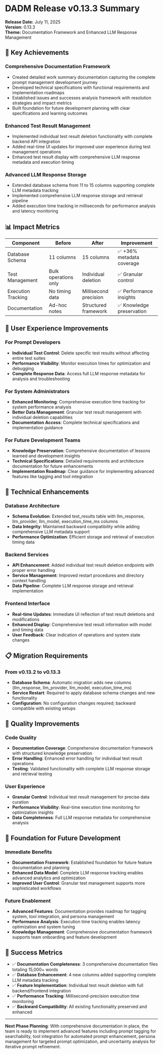 # DADM Release v0.13.3 Summary

**Release Date:** July 11, 2025  
**Version:** 0.13.3  
**Theme:** Documentation Framework and Enhanced LLM Response Management

## 🎯 Key Achievements

### Comprehensive Documentation Framework
- Created detailed work summary documentation capturing the complete prompt management development journey
- Developed technical specifications with functional requirements and implementation roadmaps
- Established issues and successes analysis framework with resolution strategies and impact metrics
- Built foundation for future development planning with clear specifications and learning outcomes

### Enhanced Test Result Management
- Implemented individual test result deletion functionality with complete backend API integration
- Added real-time UI updates for improved user experience during test management operations
- Enhanced test result display with comprehensive LLM response metadata and execution timing

### Advanced LLM Response Storage
- Extended database schema from 11 to 15 columns supporting complete LLM metadata tracking
- Implemented comprehensive LLM response storage and retrieval pipeline
- Added execution time tracking in milliseconds for performance analysis and latency monitoring

## 📊 Impact Metrics

| Component | Before | After | Improvement |
|-----------|--------|-------|-------------|
| Database Schema | 11 columns | 15 columns | ✅ +36% metadata coverage |
| Test Management | Bulk operations only | Individual deletion | ✅ Granular control |
| Execution Tracking | No timing data | Millisecond precision | ✅ Performance insights |
| Documentation | Ad-hoc notes | Structured framework | ✅ Knowledge preservation |

## 🚀 User Experience Improvements

### For Prompt Developers
- **Individual Test Control**: Delete specific test results without affecting entire test suites
- **Performance Visibility**: Monitor execution times for optimization and debugging
- **Complete Response Data**: Access full LLM response metadata for analysis and troubleshooting

### For System Administrators
- **Enhanced Monitoring**: Comprehensive execution time tracking for system performance analysis
- **Better Data Management**: Granular test result management with individual deletion capabilities
- **Documentation Access**: Complete technical specifications and implementation guidance

### For Future Development Teams
- **Knowledge Preservation**: Comprehensive documentation of lessons learned and development insights
- **Technical Specifications**: Detailed requirements and architecture documentation for future enhancements
- **Implementation Roadmap**: Clear guidance for implementing advanced features like tagging and tool integration

## 🔧 Technical Enhancements

### Database Architecture
- **Schema Evolution**: Extended test_results table with llm_response, llm_provider, llm_model, execution_time_ms columns
- **Data Integrity**: Maintained backward compatibility while adding comprehensive LLM metadata support
- **Performance Optimization**: Efficient storage and retrieval of execution timing data

### Backend Services
- **API Enhancement**: Added individual test result deletion endpoints with proper error handling
- **Service Management**: Improved restart procedures and directory context handling
- **Data Pipeline**: Complete LLM response storage and retrieval implementation

### Frontend Interface
- **Real-time Updates**: Immediate UI reflection of test result deletions and modifications
- **Enhanced Display**: Comprehensive test result information with model and timing data
- **User Feedback**: Clear indication of operations and system state changes

## 📋 Migration Requirements

### From v0.13.2 to v0.13.3
- **Database Schema**: Automatic migration adds new columns (llm_response, llm_provider, llm_model, execution_time_ms)
- **Service Restart**: Required to apply database schema changes and new functionality
- **Configuration**: No configuration changes required; backward compatible with existing setups

## 🎉 Quality Improvements

### Code Quality
- **Documentation Coverage**: Comprehensive documentation framework with structured knowledge preservation
- **Error Handling**: Enhanced error handling for individual test result operations
- **Testing**: Validated functionality with complete LLM response storage and retrieval testing

### User Experience
- **Granular Control**: Individual test result management for precise data curation
- **Performance Visibility**: Real-time execution time monitoring for optimization insights
- **Data Completeness**: Full LLM response metadata for comprehensive analysis

## 🔮 Foundation for Future Development

### Immediate Benefits
- **Documentation Framework**: Established foundation for future feature documentation and planning
- **Enhanced Data Model**: Complete LLM response tracking enables advanced analytics and optimization
- **Improved User Control**: Granular test management supports more sophisticated workflows

### Future Enablement
- **Advanced Features**: Documentation provides roadmap for tagging system, tool integration, and persona management
- **Performance Analysis**: Execution time tracking enables latency optimization and system tuning
- **Knowledge Management**: Comprehensive documentation framework supports team onboarding and feature development

## 🎯 Success Metrics

- ✅ **Documentation Completeness**: 3 comprehensive documentation files totaling 15,000+ words
- ✅ **Database Enhancement**: 4 new columns added supporting complete LLM metadata tracking
- ✅ **Feature Implementation**: Individual test result deletion with full backend/frontend integration
- ✅ **Performance Tracking**: Millisecond-precision execution time monitoring
- ✅ **Backward Compatibility**: All existing functionality preserved and enhanced

---

**Next Phase Planning**: With comprehensive documentation in place, the team is ready to implement advanced features including prompt tagging for searchability, tool integration for automated prompt enhancement, persona management for targeted prompt optimization, and uncertainty analysis for iterative prompt refinement.

